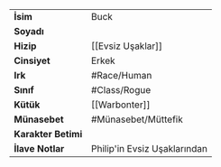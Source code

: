 |  |  |
  |---|---|
  | **İsim** | Buck|
  | **Soyadı** | |
  | **Hizip** | [[Evsiz Uşaklar]]|
  | **Cinsiyet** | Erkek|
  | **Irk** | #Race/Human|
  | **Sınıf** | #Class/Rogue|
  | **Kütük** | [[Warbonter]]|
  | **Münasebet** | #Münasebet/Müttefik|
  | **Karakter Betimi** | |
  | **İlave Notlar** | Philip'in Evsiz Uşaklarından|
  